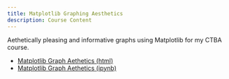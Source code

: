 ```yaml
---
title: Matplotlib Graphing Aesthetics
description: Course Content
---
```


Aethetically pleasing and informative graphs using Matplotlib for my CTBA course.

- [Matplotlib Graph Aethetics (html)](MatplotlibGraphAesthetics.html)
- [Matplotlib Graph Aethetics (ipynb)](MatplotlibGraphAesthetics.ipynb)
